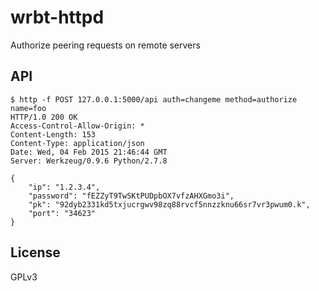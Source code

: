 wrbt-httpd
==========

Authorize peering requests on remote servers

API
---

```
$ http -f POST 127.0.0.1:5000/api auth=changeme method=authorize name=foo
HTTP/1.0 200 OK
Access-Control-Allow-Origin: *
Content-Length: 153
Content-Type: application/json
Date: Wed, 04 Feb 2015 21:46:44 GMT
Server: Werkzeug/0.9.6 Python/2.7.8

{
    "ip": "1.2.3.4",
    "password": "fEZZyT9TwSKtPUDpbOX7vfzAHXGmo3i",
    "pk": "92dyb2331kd5txjucrgwv98zq88rvcf5nnzzknu66sr7vr3pwum0.k",
    "port": "34623"
}
```

License
-------

GPLv3
